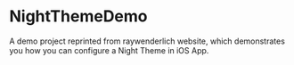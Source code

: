 # NightThemeDemo
A demo project reprinted from raywenderlich website, which demonstrates you how you can configure a Night Theme in iOS App.
